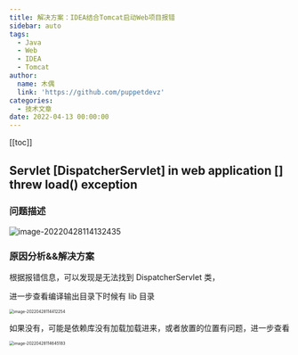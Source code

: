 ```yaml
---
title: 解决方案：IDEA结合Tomcat启动Web项目报错
sidebar: auto
tags:
  - Java
  - Web
  - IDEA
  - Tomcat
author:
  name: 木偶
  link: 'https://github.com/puppetdevz'
categories:
  - 技术文章
date: 2022-04-13 00:00:00
---
```






<!-- more -->

[[toc]]

## Servlet [DispatcherServlet] in web application [] threw load() exception

### 问题描述

![image-20220428114132435](https://oss.puppetdevz.top/image/note/f04a0dc90d8e5d17b1e3e2e49633b463.png)

### 原因分析&&解决方案

根据报错信息，可以发现是无法找到 DispatcherServlet 类，

进一步查看编译输出目录下时候有 lib 目录

<img src="https://oss.puppetdevz.top/image/note/5f7506f4006c04a35b99396119cb4275.png" alt="image-20220428114412254" style="zoom:50%;" />

如果没有，可能是依赖库没有加载加载进来，或者放置的位置有问题，进一步查看

<img src="https://oss.puppetdevz.top/image/note/cf82a2b57215281a12bcf4b6d9c9875a.png" alt="image-20220428114645183" style="zoom:50%;" />
